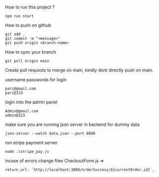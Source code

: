 How to run this project ?
```
npm run start
```

How to push on github
```
git add .
git commit -m "<message>"
git push origin <branch-name>
```

How to sync your branch
```
git pull origin main
```

Create pull requests to merge on main, kindly dont directly push on main.

username passwords for login
```
pari@gmail.com
pari@123
```

login into the admin panel
```
Admin@gmail.com
admin@123
```

make sure you are running json server in backend for dummy data 
```
json-server --watch data.json --port 8080
```

run stripe payment server
```
node .\stripe_pay.js
```
incase of errors change files CheckoutForm.js =>
 ```
return_url: `http://localhost:3000/orderSuccess/${currentOrder.id}`,
```

